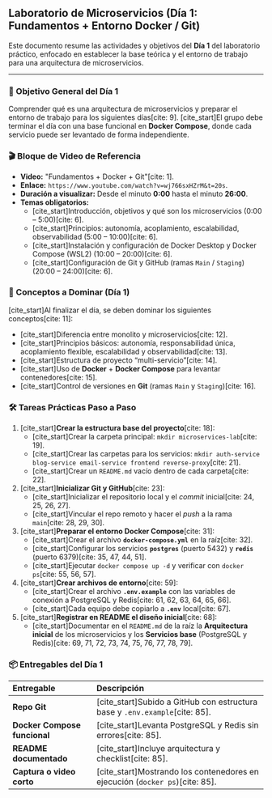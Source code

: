 ## Laboratorio de Microservicios (Día 1: Fundamentos + Entorno Docker / Git)

Este documento resume las actividades y objetivos del **Día 1** del laboratorio práctico, enfocado en establecer la base teórica y el entorno de trabajo para una arquitectura de microservicios.

---

### 🎯 Objetivo General del Día 1

Comprender qué es una arquitectura de microservicios y preparar el entorno de trabajo para los siguientes días[cite: 9]. [cite_start]El grupo debe terminar el día con una base funcional en **Docker Compose**, donde cada servicio puede ser levantado de forma independiente.

### 🎬 Bloque de Video de Referencia

* **Video:** "Fundamentos + Docker + Git"[cite: 1].
* **Enlace:** `https://www.youtube.com/watch?v=wj766sxHZrM&t=20s`.
* **Duración a visualizar:** Desde el minuto **0:00** hasta el minuto **26:00**.
* **Temas obligatorios:**
    * [cite_start]Introducción, objetivos y qué son los microservicios (0:00 – 5:00)[cite: 6].
    * [cite_start]Principios: autonomía, acoplamiento, escalabilidad, observabilidad (5:00 – 10:00)[cite: 6].
    * [cite_start]Instalación y configuración de Docker Desktop y Docker Compose (WSL2) (10:00 – 20:00)[cite: 6].
    * [cite_start]Configuración de Git y GitHub (ramas `Main` / `Staging`) (20:00 – 24:00)[cite: 6].

### 🧩 Conceptos a Dominar (Día 1)

[cite_start]Al finalizar el día, se deben dominar los siguientes conceptos[cite: 11]:
* [cite_start]Diferencia entre monolito y microservicios[cite: 12].
* [cite_start]Principios básicos: autonomía, responsabilidad única, acoplamiento flexible, escalabilidad y observabilidad[cite: 13].
* [cite_start]Estructura de proyecto “multi-servicio”[cite: 14].
* [cite_start]Uso de **Docker** + **Docker Compose** para levantar contenedores[cite: 15].
* [cite_start]Control de versiones en **Git** (ramas `Main` y `Staging`)[cite: 16].

### 🛠️ Tareas Prácticas Paso a Paso

1.  [cite_start]**Crear la estructura base del proyecto**[cite: 18]:
    * [cite_start]Crear la carpeta principal: `mkdir microservices-lab`[cite: 19].
    * [cite_start]Crear las carpetas para los servicios: `mkdir auth-service blog-service email-service frontend reverse-proxy`[cite: 21].
    * [cite_start]Crear un `README.md` vacío dentro de cada carpeta[cite: 22].
2.  [cite_start]**Inicializar Git y GitHub**[cite: 23]:
    * [cite_start]Inicializar el repositorio local y el *commit* inicial[cite: 24, 25, 26, 27].
    * [cite_start]Vincular el repo remoto y hacer el *push* a la rama `main`[cite: 28, 29, 30].
3.  [cite_start]**Preparar el entorno Docker Compose**[cite: 31]:
    * [cite_start]Crear el archivo **`docker-compose.yml`** en la raíz[cite: 32].
    * [cite_start]Configurar los servicios **`postgres`** (puerto 5432) y **`redis`** (puerto 6379)[cite: 35, 47, 44, 51].
    * [cite_start]Ejecutar `docker compose up -d` y verificar con `docker ps`[cite: 55, 56, 57].
4.  [cite_start]**Crear archivos de entorno**[cite: 59]:
    * [cite_start]Crear el archivo **`.env.example`** con las variables de conexión a PostgreSQL y Redis[cite: 61, 62, 63, 64, 65, 66].
    * [cite_start]Cada equipo debe copiarlo a **`.env`** local[cite: 67].
5.  [cite_start]**Registrar en README el diseño inicial**[cite: 68]:
    * [cite_start]Documentar en el `README.md` de la raíz la **Arquitectura inicial** de los microservicios y los **Servicios base** (PostgreSQL y Redis)[cite: 69, 71, 72, 73, 74, 75, 76, 77, 78, 79].

### 📦 Entregables del Día 1

| Entregable | Descripción |
| :--- | :--- |
| **Repo Git** | [cite_start]Subido a GitHub con estructura base y `.env.example`[cite: 85]. |
| **Docker Compose funcional** | [cite_start]Levanta PostgreSQL y Redis sin errores[cite: 85]. |
| **README documentado** | [cite_start]Incluye arquitectura y checklist[cite: 85]. |
| **Captura o video corto** | [cite_start]Mostrando los contenedores en ejecución (`docker ps`)[cite: 85].

